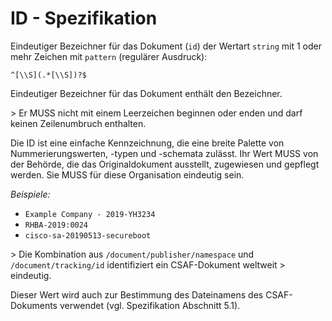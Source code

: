 # ID - Spezifikation

Eindeutiger Bezeichner für das Dokument (`id`) der Wertart `string` mit 1 oder mehr Zeichen mit `pattern` (regulärer Ausdruck):

```regexp
^[\\S](.*[\\S])?$
```

Eindeutiger Bezeichner für das Dokument enthält den Bezeichner.

&gt; Er MUSS nicht mit einem Leerzeichen beginnen oder enden und darf keinen Zeilenumbruch enthalten.

Die ID ist eine einfache Kennzeichnung, die eine breite Palette von Nummerierungswerten, -typen und -schemata zulässt.
Ihr Wert MUSS von der Behörde, die das Originaldokument ausstellt, zugewiesen und gepflegt werden.
Sie MUSS für diese Organisation eindeutig sein.

*Beispiele:*

* `Example Company - 2019-YH3234`
* `RHBA-2019:0024`
* `cisco-sa-20190513-secureboot`

&gt; Die Kombination aus `/document/publisher/namespace` und `/document/tracking/id` identifiziert ein CSAF-Dokument weltweit
&gt; eindeutig.

Dieser Wert wird auch zur Bestimmung des Dateinamens des CSAF-Dokuments verwendet (vgl. Spezifikation Abschnitt 5.1).
